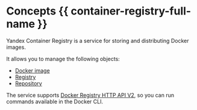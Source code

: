 # Concepts {{ container-registry-full-name }}

Yandex Container Registry is a service for storing and distributing Docker images.

It allows you to manage the following objects:

* [Docker image](docker-image.md)
* [Registry](registry.md)
* [Repository](repository.md)

The service supports [Docker Registry HTTP API V2](https://docs.docker.com/registry/spec/api/), so you can run commands available in the Docker CLI.